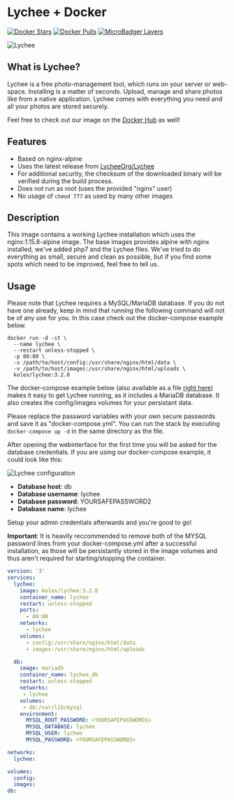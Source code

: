 # Lychee + Docker

[![Docker Stars](https://img.shields.io/docker/stars/kolex/lychee.svg?style=flat-square)](https://hub.docker.com/r/kolex/lychee/)
[![Docker Pulls](https://img.shields.io/docker/pulls/kolex/lychee.svg?style=flat-square)](https://hub.docker.com/r/kolex/lychee/)
[![MicroBadger Layers](https://img.shields.io/microbadger/layers/kolex/lychee.svg?style=flat-square)](https://hub.docker.com/r/kolex/lychee)


![Lychee](https://i.imgur.com/bupJVBj.png)

## What is Lychee?

Lychee is a free photo-management tool, which runs on your server or web-space. Installing is a matter of seconds. Upload, manage and share photos like from a native application. Lychee comes with everything you need and all your photos are stored securely.

Feel free to check out our image on the [Docker Hub](https://hub.docker.com/r/kolex/lychee) as well!

## Features

- Based on nginx-alpine
- Uses the latest release from [LycheeOrg/Lychee](https://github.com/LycheeOrg/Lychee)
- For additional security, the checksum of the downloaded binary will be verified during the build process.
- Does not run as root (uses the provided "nginx" user)
- No usage of ```chmod 777``` as used by many other images

## Description

This image contains a working Lychee installation which uses the nginx:1.15.8-alpine image. The base images provides alpine with nginx installed, we've added php7 and the Lychee files. We've tried to do everything as small, secure and clean as possible, but if you find some spots which need to be improved, feel free to tell us.

## Usage

Please note that Lychee requires a MySQL/MariaDB database. If you do not have one already, keep in mind that running the following command will not be of any use for you. In this case check out the docker-compose example below.

```docker
docker run -d -it \
  --name lychee \
  --restart unless-stopped \
  -p 80:80 \
  -v /path/to/host/config:/usr/share/nginx/html/data \
  -v /path/to/host/images:/usr/share/nginx/html/uploads \
  kolex/lychee:3.2.8
```

The docker-compose example below (also available as a file  [right here](https://github.com/konstantingoretzki/lychee-docker/blob/master/docker-compose.yml)) makes it easy to get Lychee running, as it includes a MariaDB database. It also creates the config/images volumes for your persistant data.

Please replace the password variables with your own secure passwords and save it as "docker-compose.yml". You can run the stack by executing ```docker-compose up -d``` in the same directory as the file.

After opening the webinterface for the first time you will be asked for the database credentials. If you are using our docker-compose example, it could look like this:

![Lychee configuration](https://i.imgur.com/dBHO4K6.png)

- **Database host**: db
- **Database username**: lychee
- **Database password**: YOURSAFEPASSWORD2
- **Database name**: lychee

Setup your admin credentials afterwards and you're good to go!

**Important**: It is heavily reccommended to remove both of the MYSQL password lines from your docker-compose.yml after a successful installation, as those will be persistantly stored in the image volumes and thus aren't required for starting/stopping the container.


```yml
version: '3'
services:
  lychee:
    image: kolex/lychee:3.2.8
    container_name: lychee
    restart: unless-stopped
    ports:
      - 80:80
    networks:
      - lychee
    volumes:
      - config:/usr/share/nginx/html/data
      - images:/usr/share/nginx/html/uploads

  db:
    image: mariadb
    container_name: lychee_db
    restart: unless-stopped
    networks:
     - lychee
    volumes:
     - db:/var/lib/mysql
    environment:
      MYSQL_ROOT_PASSWORD: <YOURSAFEPASSWORD1>
      MYSQL_DATABASE: lychee
      MYSQL_USER: lychee
      MYSQL_PASSWORD: <YOURSAFEPASSWORD2>

networks:
  lychee:

volumes:
  config:
  images:
db:
```